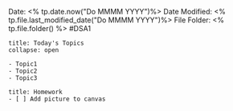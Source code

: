 Date: <% tp.date.now("Do MMMM YYYY")%>
Date Modified: <% tp.file.last_modified_date("Do MMMM YYYY")%>
File Folder: <% tp.file.folder() %>
#DSA1

```ad-abstract
title: Today's Topics
collapse: open

- Topic1
- Topic2
- Topic3

```

```ad-note
title: Homework
- [ ] Add picture to canvas
```

